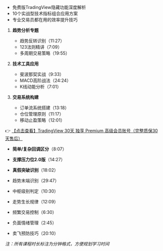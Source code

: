 
- 免费版TradingView隐藏功能深度解析
- 10个实战型技术指标组合应用方案
- 专业交易员都在用的效率提升技巧

1. **趋势分析专题**
   - 趋势反转识别（11:27）
   - 123法则精讲（7:09）
   - 多周期交易策略（19:55）

2. **技术工具应用**
   - 斐波那契实战（9:33）
   - MACD高阶战法（24:24）
   - K线动能分析（7:01）

3. **交易系统构建**
   - 订单流系统搭建（13:18）
   - 仓位管理原则（11:17）
   - 移动止盈策略（12:01）

👉 [【点击查看】TradingView 30天 独享 Premium 高级会员账号（完整质保30天售后）](https://bit.ly/TradingView-Pro)

- **简单/复杂回调区分**（8:07）
- **支撑压力位2.0版**（14:27）
- **真假突破识别**（18:02）

- 趋势末端识别（29:47）
- 中枢级别判定（10:30）
- 走势生长规律（12:09）

- 频繁交易控制（6:30）
- 负面情绪管理（2:45）
- 卖飞预防技巧（20:10）

*注：所有课程时长标注为分钟格式，方便规划学习时间*
